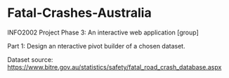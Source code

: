Fatal-Crashes-Australia
=======================

INFO2002 Project Phase 3: An interactive web application [group]

Part 1: Design an nteractive pivot builder of a chosen dataset.

Dataset source: https://www.bitre.gov.au/statistics/safety/fatal_road_crash_database.aspx
